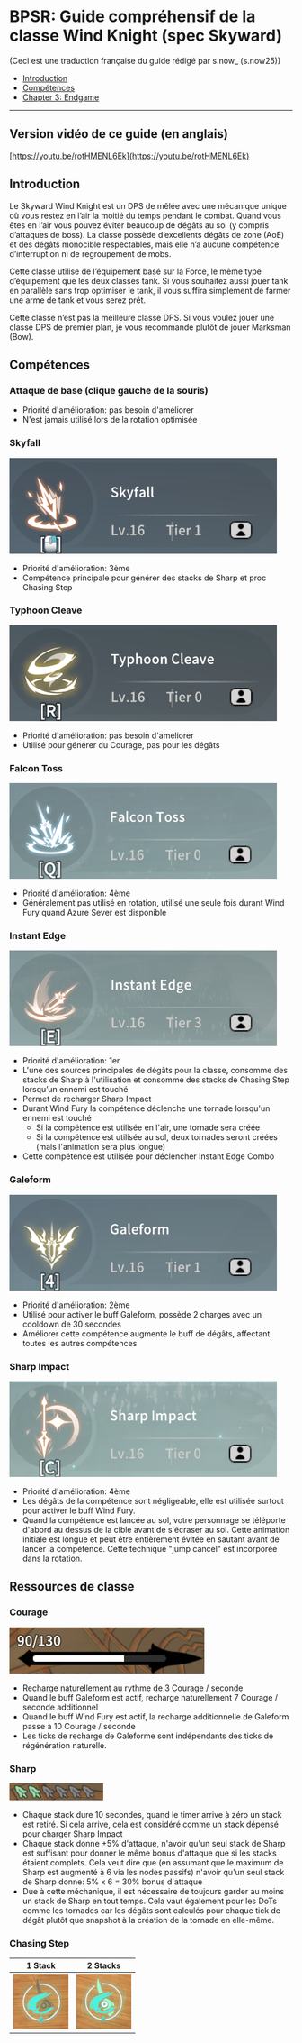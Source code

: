 # BPSR: Guide compréhensif de la classe Wind Knight (spec Skyward)
(Ceci est une traduction française du guide rédigé par s.now_ (s.now25))
- [Introduction](chapter1.md)
- [Compétences](chapter2.md)
- [Chapter 3: Endgame](chapter3.md)

---

## Version vidéo de ce guide (en anglais)
[https://youtu.be/rotHMENL6Ek](https://youtu.be/rotHMENL6Ek)

## Introduction

Le Skyward Wind Knight est un DPS de mêlée avec une mécanique unique où vous restez en l’air la moitié du temps pendant le combat. Quand vous êtes en l’air vous pouvez éviter beaucoup de dégâts au sol (y compris d’attaques de boss). La classe possède d’excellents dégâts de zone (AoE) et des dégâts monocible respectables, mais elle n’a aucune compétence d’interruption ni de regroupement de mobs.

Cette classe utilise de l’équipement basé sur la Force, le même type d’équipement que les deux classes tank. Si vous souhaitez aussi jouer tank en parallèle sans trop optimiser le tank, il vous suffira simplement de farmer une arme de tank et vous serez prêt.

Cette classe n’est pas la meilleure classe DPS. Si vous voulez jouer une classe DPS de premier plan, je vous recommande plutôt de jouer Marksman (Bow).

## Compétences

### Attaque de base (clique gauche de la souris)

- Priorité d'amélioration: pas besoin d'améliorer
- N'est jamais utilisé lors de la rotation optimisée

### Skyfall

![Skyfall](assets/rmb.png)

- Priorité d'amélioration: 3ème
- Compétence principale pour générer des stacks de Sharp et proc Chasing Step

### Typhoon Cleave

![Typhoon Cleave](assets/r.png)

- Priorité d'amélioration: pas besoin d'améliorer
- Utilisé pour générer du Courage, pas pour les dégâts

### Falcon Toss

![Falcon Toss](assets/q.png)

- Priorité d'amélioration: 4ème
- Généralement pas utilisé en rotation, utilisé une seule fois durant Wind Fury quand Azure Sever est disponible

### Instant Edge

![Instant Edge](assets/e.png)

- Priorité d'amélioration: 1er
- L'une des sources principales de dégâts pour la classe, consomme des stacks de Sharp à l'utilisation et consomme des stacks de Chasing Step lorsqu’un ennemi est touché
- Permet de recharger Sharp Impact
- Durant Wind Fury la compétence déclenche une tornade lorsqu'un ennemi est touché
  - Si la compétence est utilisée en l'air, une tornade sera créée
  - Si la compétence est utilisée au sol, deux tornades seront créées (mais l'animation sera plus longue)
- Cette compétence est utilisée pour déclencher Instant Edge Combo

### Galeform

![Galeform](assets/4.png)

- Priorité d'amélioration: 2ème
- Utilisé pour activer le buff Galeform, possède 2 charges avec un cooldown de 30 secondes
- Améliorer cette compétence augmente le buff de dégâts, affectant toutes les autres compétences

### Sharp Impact

![Sharp Impact](assets/c.png)

- Priorité d'amélioration: 4ème
- Les dégâts de la compétence sont négligeable, elle est utilisée surtout pour activer le buff Wind Fury.
- Quand la compétence est lancée au sol, votre personnage se téléporte d'abord au dessus de la cible avant de s'écraser au sol. Cette animation initiale est longue et peut être entièrement évitée en sautant avant de lancer la compétence. Cette technique "jump cancel" est incorporée dans la rotation.

## Ressources de classe

### Courage

![Courage](assets/courage.png)

- Recharge naturellement au rythme de 3 Courage / seconde
- Quand le buff Galeform est actif, recharge naturellement 7 Courage / seconde additionnel
- Quand le buff Wind Fury est actif, la recharge additionnelle de Galeform passe à 10 Courage / seconde
- Les ticks de recharge de Galeforme sont indépendants des ticks de régénération naturelle.

### Sharp

![Sharp](assets/sharp.png)

- Chaque stack dure 10 secondes, quand le timer arrive à zéro un stack est retiré. Si cela arrive, cela est considéré comme un stack dépensé pour charger Sharp Impact
- Chaque stack donne +5% d'attaque, n'avoir qu'un seul stack de Sharp est suffisant pour donner le même bonus d'attaque que si les stacks étaient complets. Cela veut dire que (en assumant que le maximum de Sharp est augmenté à 6 via les nodes passifs) n'avoir qu'un seul stack de Sharp donne: 5% x 6 = 30% bonus d'attaque
- Due à cette méchanique, il est nécessaire de toujours garder au moins un stack de Sharp en tout temps. Cela vaut également pour les DoTs comme les tornades car les dégâts sont calculés pour chaque tick de dégât plutôt que snapshot à la création de la tornade en elle-même.

### Chasing Step

| 1 Stack | 2 Stacks |
|-----------|-----------|
| ![1 Stack](assets/jj1.png)  | ![2 Stack](assets/jj2.png)  |
